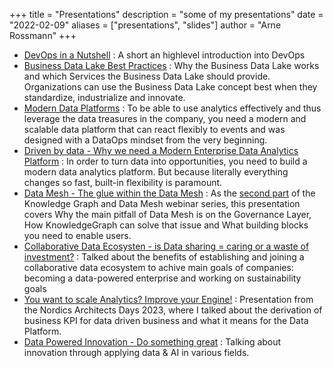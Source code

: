 +++
title = "Presentations"
description = "some of my presentations"
date = "2022-02-09"
aliases = ["presentations", "slides"]
author = "Arne Rossmann"
+++

* [DevOps in a Nutshell](https://www.slideshare.net/ArneRossmann/devops-in-a-nutshell-143204355) : A short an highlevel introduction into DevOps
* [Business Data Lake Best Practices](https://www.slideshare.net/capgemini/business-data-lake-best-practices) : Why the Business Data Lake works and which Services the Business Data Lake should provide. Organizations can use the Business Data Lake concept best when they standardize, industrialize and innovate.
* [Modern Data Platforms](https://www.slideshare.net/ArneRossmann/modern-data-platforms) : To be able to use analytics effectively and thus leverage the data treasures in the company, you need a modern and scalable data platform that can react flexibly to events and was designed with a DataOps mindset from the very beginning.
* [Driven by data - Why we need a Modern Enterprise Data Analytics Platform](https://www.slideshare.net/ArneRossmann/driven-by-data-why-we-need-a-modern-enterprise-data-analytics-platform) : In order to turn data into opportunities, you need to build a modern data analytics platform. But because literally everything changes so fast, built-in flexibility is paramount.
* [Data Mesh - The glue within the Data Mesh](/files/NordicsWebinar_KnowledgeGraphDataMesh_20220510.pdf) : As the [second part](https://go.capgeminigroup.com/l/95412/2022-04-13/6866yh) of the Knowledge Graph and Data Mesh webinar series, this presentation covers Why the main pitfall of Data Mesh is on the Governance Layer, How KnowledgeGraph can solve that issue and What building blocks you need to enable users.
* [Collaborative Data Ecosysten - is Data sharing = caring or a waste of investment?](/files/20221110_CollaborativeEcosystems_v2.pdf) : Talked about the benefits of establishing and joining a collaborative data ecosystem to achive main goals of companies: becoming a data-powered enterprise and working on sustainability goals
* [You want to scale Analytics? Improve your Engine!](/files/20230505_scale-improve-engine_share.pdf) : Presentation from the Nordics Architects Days 2023, where I talked about the derivation of business KPI for data driven business and what it means for the Data Platform.
* [Data Powered Innovation - Do something great](/files/DataPoweredInnovation_20240920_online.pdf) : Talking about innovation through applying data & AI in various fields.
